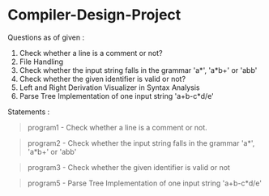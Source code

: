 # Compiler-Design-Project

Questions as of given : 


1. Check whether a line is a comment or not?
2. File Handling
3. Check whether the input string falls in the grammar 'a*', 'a*b+' or 'abb'
4. Check whether the given identifier is valid or not?
5. Left and Right Derivation Visualizer in Syntax Analysis
6. Parse Tree Implementation of one input string 'a+b-c*d/e'

Statements :

>program1 - Check whether a line is a comment or not.

>program2 - Check whether the input string falls in the grammar 'a*', 'a*b+' or 'abb'

>program3 - Check whether the given identifier is valid or not

>program5 - Parse Tree Implementation of one input string 'a+b-c*d/e'
